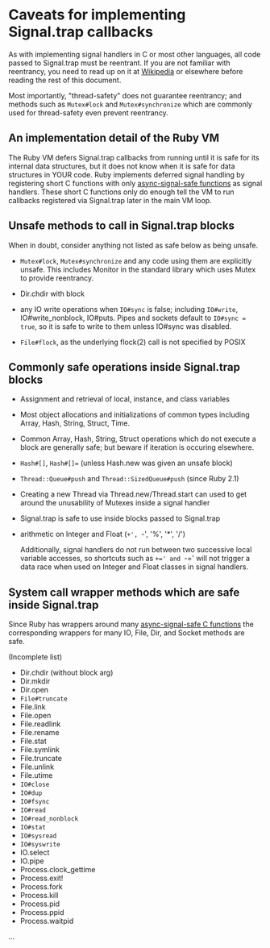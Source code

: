 # Caveats for implementing Signal.trap callbacks

As with implementing signal handlers in C or most other languages, all code
passed to Signal.trap must be reentrant.  If you are not familiar with
reentrancy, you need to read up on it at
[Wikipedia](https://en.wikipedia.org/wiki/Reentrancy_(computing)) or elsewhere
before reading the rest of this document.

Most importantly, "thread-safety" does not guarantee reentrancy; and methods
such as `Mutex#lock` and `Mutex#synchronize` which are commonly used for
thread-safety even prevent reentrancy.

## An implementation detail of the Ruby VM

The Ruby VM defers Signal.trap callbacks from running until it is safe for its
internal data structures, but it does not know when it is safe for data
structures in YOUR code.  Ruby implements deferred signal handling by
registering short C functions with only [async-signal-safe
functions](http://man7.org/linux/man-pages/man7/signal-safety.7.html) as
signal handlers.  These short C functions only do enough tell the VM to run
callbacks registered via Signal.trap later in the main VM loop.

## Unsafe methods to call in Signal.trap blocks

When in doubt, consider anything not listed as safe below as being unsafe.

*   `Mutex#lock`, `Mutex#synchronize` and any code using them are explicitly
    unsafe.  This includes Monitor in the standard library which uses Mutex to
    provide reentrancy.

*   Dir.chdir with block

*   any IO write operations when `IO#sync` is false; including `IO#write`,
    IO#write_nonblock, IO#puts. Pipes and sockets default to `IO#sync = true`,
    so it is safe to write to them unless IO#sync was disabled.

*   `File#flock`, as the underlying flock(2) call is not specified by POSIX


## Commonly safe operations inside Signal.trap blocks

*   Assignment and retrieval of local, instance, and class variables

*   Most object allocations and initializations of common types including
    Array, Hash, String, Struct, Time.

*   Common Array, Hash, String, Struct operations which do not execute a block
    are generally safe; but beware if iteration is occuring elsewhere.

*   `Hash#[]`, `Hash#[]=` (unless Hash.new was given an unsafe block)

*   `Thread::Queue#push` and `Thread::SizedQueue#push` (since Ruby 2.1)

*   Creating a new Thread via Thread.new/Thread.start can used to get around
    the unusability of Mutexes inside a signal handler

*   Signal.trap is safe to use inside blocks passed to Signal.trap

*   arithmetic on Integer and Float (`+', `-', '%', '*', '/')

    Additionally, signal handlers do not run between two successive local
    variable accesses, so shortcuts such as `+=' and `-=' will not trigger a
    data race when used on Integer and Float classes in signal handlers.


## System call wrapper methods which are safe inside Signal.trap

Since Ruby has wrappers around many [async-signal-safe C
functions](http://man7.org/linux/man-pages/man7/signal-safety.7.html) the
corresponding wrappers for many IO, File, Dir, and Socket methods are safe.

(Incomplete list)

*   Dir.chdir (without block arg)
*   Dir.mkdir
*   Dir.open
*   `File#truncate`
*   File.link
*   File.open
*   File.readlink
*   File.rename
*   File.stat
*   File.symlink
*   File.truncate
*   File.unlink
*   File.utime
*   `IO#close`
*   `IO#dup`
*   `IO#fsync`
*   `IO#read`
*   `IO#read_nonblock`
*   `IO#stat`
*   `IO#sysread`
*   `IO#syswrite`
*   IO.select
*   IO.pipe
*   Process.clock_gettime
*   Process.exit!
*   Process.fork
*   Process.kill
*   Process.pid
*   Process.ppid
*   Process.waitpid

...